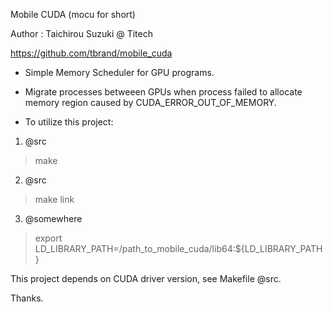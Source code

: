 Mobile CUDA (mocu for short)

Author : Taichirou Suzuki @ Titech

https://github.com/tbrand/mobile_cuda

* Simple Memory Scheduler for GPU programs.
* Migrate processes betweeen GPUs when process failed to allocate memory region caused by CUDA_ERROR_OUT_OF_MEMORY.

* To utilize this project:

1. @src
>make

2. @src
>make link

3. @somewhere
>export LD_LIBRARY_PATH=/path_to_mobile_cuda/lib64:${LD_LIBRARY_PATH}

This project depends on CUDA driver version, see Makefile @src.

Thanks.
